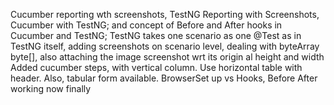 Cucumber reporting wth screenshots, TestNG Reporting with Screenshots, Cucumber with TestNG; and concept of Before and After hooks in Cucumber and TestNG; TestNG takes one scenario as one @Test as in TestNG itself, adding screenshots on scenario level, dealing with byteArray byte[], also attaching the image screenshot wrt its origin al height and width
Added cucumber steps, with vertical column. Use horizontal table with header. Also, tabular form available. BrowserSet up vs Hooks, Before After working now finally